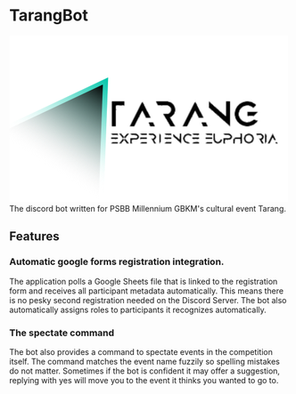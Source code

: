 # TarangBot
![Logo.exe](https://github.com/VishalVSV/TarangBot/blob/master/Images/TarangLogo.png?raw=true) The discord bot written for PSBB Millennium GBKM's cultural event Tarang.

## Features
### Automatic google forms registration integration.
The application polls a Google Sheets file that is linked to the registration form and receives all participant metadata automatically.
This means there is no pesky second registration needed on the Discord Server. The bot also automatically assigns roles to participants it recognizes automatically.

### The spectate command
The bot also provides a command to spectate events in the competition itself. The command matches the event name fuzzily so spelling mistakes do not matter.
Sometimes if the bot is confident it may offer a suggestion, replying with yes will move you to the event it thinks you wanted to go to.
